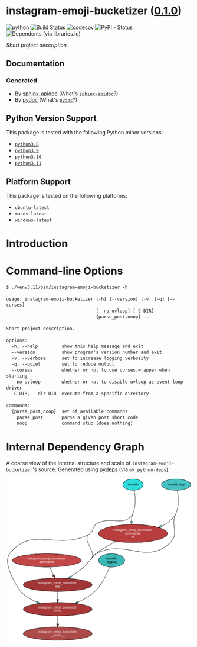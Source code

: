 <!--
    =====================================
    generator=datazen
    version=3.1.4
    hash=5e51e206d1d6f8c5d7d5e9214e11ae12
    =====================================
-->

# instagram-emoji-bucketizer ([0.1.0](https://pypi.org/project/instagram-emoji-bucketizer/))

[![python](https://img.shields.io/pypi/pyversions/instagram-emoji-bucketizer.svg)](https://pypi.org/project/instagram-emoji-bucketizer/)
![Build Status](https://github.com/dylanfromm/instagram-emoji-bucketizer/workflows/Python%20Package/badge.svg)
[![codecov](https://codecov.io/gh/dylanfromm/instagram-emoji-bucketizer/branch/master/graphs/badge.svg?branch=master)](https://codecov.io/github/dylanfromm/instagram-emoji-bucketizer)
![PyPI - Status](https://img.shields.io/pypi/status/instagram-emoji-bucketizer)
![Dependents (via libraries.io)](https://img.shields.io/librariesio/dependents/pypi/instagram-emoji-bucketizer)

*Short project description.*

## Documentation

### Generated

* By [sphinx-apidoc](https://dylanfromm.github.io/python/sphinx/instagram-emoji-bucketizer)
(What's [`sphinx-apidoc`](https://www.sphinx-doc.org/en/master/man/sphinx-apidoc.html)?)
* By [pydoc](https://dylanfromm.github.io/python/pydoc/instagram_emoji_bucketizer.html)
(What's [`pydoc`](https://docs.python.org/3/library/pydoc.html)?)

## Python Version Support

This package is tested with the following Python minor versions:

* [`python3.8`](https://docs.python.org/3.8/)
* [`python3.9`](https://docs.python.org/3.9/)
* [`python3.10`](https://docs.python.org/3.10/)
* [`python3.11`](https://docs.python.org/3.11/)

## Platform Support

This package is tested on the following platforms:

* `ubuntu-latest`
* `macos-latest`
* `windows-latest`

# Introduction

# Command-line Options

```
$ ./venv3.11/bin/instagram-emoji-bucketizer -h

usage: instagram-emoji-bucketizer [-h] [--version] [-v] [-q] [--curses]
                                  [--no-uvloop] [-C DIR]
                                  {parse_post,noop} ...

Short project description.

options:
  -h, --help         show this help message and exit
  --version          show program's version number and exit
  -v, --verbose      set to increase logging verbosity
  -q, --quiet        set to reduce output
  --curses           whether or not to use curses.wrapper when starting
  --no-uvloop        whether or not to disable uvloop as event loop driver
  -C DIR, --dir DIR  execute from a specific directory

commands:
  {parse_post,noop}  set of available commands
    parse_post       parse a given post short code
    noop             command stub (does nothing)

```

# Internal Dependency Graph

A coarse view of the internal structure and scale of
`instagram-emoji-bucketizer`'s source.
Generated using [pydeps](https://github.com/thebjorn/pydeps) (via
`mk python-deps`).

![instagram-emoji-bucketizer's Dependency Graph](im/pydeps.svg)
